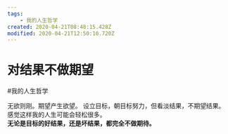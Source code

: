```yaml
---
tags:
    - 我的人生哲学
created: 2020-04-21T08:48:15.428Z
modified: 2020-04-21T12:50:10.720Z
---
```


# 对结果不做期望

#我的人生哲学

无欲则刚。期望产生欲望。
设立目标，朝目标努力，但看淡结果，不期望结果。感觉这样我的人生可能会轻松很多。  
**无论是目标的好结果，还是坏结果，都完全不做期待。**
